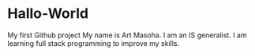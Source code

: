 # Hallo-World
My first Github project
My name is Art Masoha.  I am an IS generalist. I am learning full stack programming to improve my skills.
